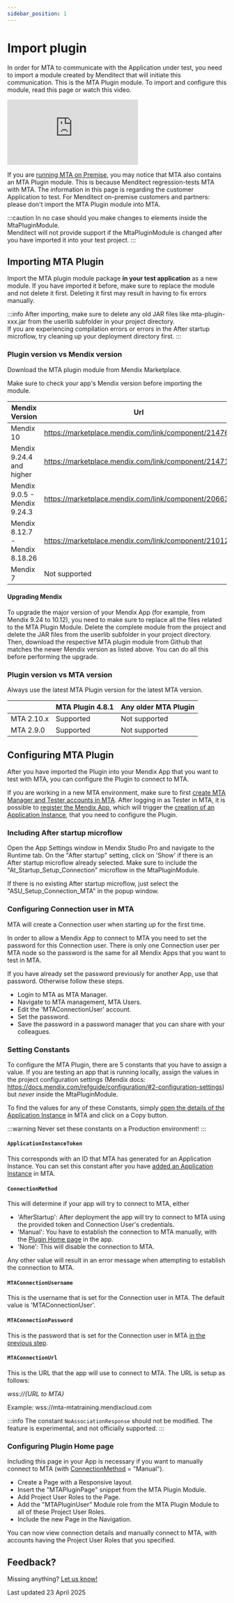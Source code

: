 ```yaml
---
sidebar_position: 1
---
```


# Import plugin

In order for MTA to communicate with the Application under test, you need to import a module created by Menditect that will initiate this communication. 
This is the MTA Plugin module. 
To import and configure this module, read this page or watch this video.

<iframe src="https://player.vimeo.com/video/846213936?h=494a93fd4f" frameborder="0" allow="autoplay; fullscreen" allowfullscreen></iframe>
<br/>

If you are [running MTA on Premise](../configure-mta/run-mta-on-premise), you may notice that MTA also contains an MTA Plugin module. This is because Menditect regression-tests MTA with MTA. The information in this page is regarding the customer Application to test. For Menditect on-premise customers and partners: please don't import the MTA Plugin module into MTA.

:::caution
In no case should you make changes to elements inside the MtaPluginModule. <br/>Menditect will not provide support if the MtaPluginModule is changed after you have imported it into your test project.
:::

## Importing MTA Plugin


Import the MTA plugin module package **in your test application** as a new module. If you have imported it before, make sure to replace the module and not delete it first. Deleting it first may result in having to fix errors manually. 

:::info
After importing, make sure to delete any old JAR files like mta-plugin-xxx.jar from the userlib subfolder in your project directory. <br/>
If you are experiencing compilation errors or errors in the After startup microflow, try cleaning up your deployment directory first.
:::

### Plugin version vs Mendix version
Download the MTA plugin module from Mendix Marketplace. 

Make sure to check your app's Mendix version before importing the module. 

| Mendix Version                 | Url                                                  |
| ------------------------------ | ---------------------------------------------------- |
| Mendix 10                      | https://marketplace.mendix.com/link/component/214764 |
| Mendix 9.24.4 and higher       | https://marketplace.mendix.com/link/component/214717 |
| Mendix 9.0.5 - Mendix 9.24.3   | https://marketplace.mendix.com/link/component/206637 |
| Mendix 8.12.7 - Mendix 8.18.26 | https://marketplace.mendix.com/link/component/210123 |
| Mendix 7                       | Not supported                                        |

#### Upgrading Mendix 

To upgrade the major version of your Mendix App (for example, from Mendix 9.24 to 10.12), you need to make sure to replace all the files related to the MTA Plugin Module. Delete the complete module from the project and delete the JAR files from the userlib subfolder in your project directory. Then, download the respective MTA plugin module from Github that matches the newer Mendix version as listed above. You can do all this before performing the upgrade.


### Plugin version vs MTA version
Always use the latest MTA Plugin version for the latest MTA version.

 
|            | MTA Plugin 4.8.1 | Any older MTA Plugin |
| ---------- | ---------------- | -------------------- |
| MTA 2.10.x | Supported        | Not supported        |
| MTA 2.9.0  | Supported        | Not supported        |



## Configuring MTA Plugin

After you have imported the Plugin into your Mendix App that you want to test with MTA, you can configure the Plugin to connect to MTA.

If you are working in a new MTA environment, make sure to first [create MTA Manager and Tester accounts in MTA](../configure-mta/manage-accounts). After logging in as Tester in MTA, it is possible to [register the Mendix App](../../../application#register-application-in-mta), which will trigger the [creation of an Application Instance](../../../application-instance#create-an-application-instance), that you need to configure the Plugin.

### Including After startup microflow

Open the App Settings window in Mendix Studio Pro and navigate to the Runtime tab. On the "After startup" setting, click on 'Show' if there is an After startup microflow already selected. Make sure to include the "At_Startup_Setup_Connection" microflow in the MtaPluginModule. 

If there is no existing After startup microflow, just select the "ASU_Setup_Connection_MTA" in the popup window.

### Configuring Connection user in MTA

MTA will create a Connection user when starting up for the first time. 

In order to allow a Mendix App to connect to MTA you need to set the password for this Connection user. There is only one Connection user per MTA node so the password is the same for all Mendix Apps that you want to test in MTA.

If you have already set the password previously for another App, use that password. Otherwise follow these steps. 

- Login to MTA as MTA Manager.
- Navigate to MTA management, MTA Users.
- Edit the 'MTAConnectionUser' account.
- Set the password. 
- Save the password in a password manager that you can share with your colleagues.

### Setting Constants

To configure the MTA Plugin, there are 5 constants that you have to assign a value. 
If you are testing an app that is running locally, assign the values in the project configuration settings (Mendix docs: https://docs.mendix.com/refguide/configuration/#2-configuration-settings) but *never* inside the MtaPluginModule. 

To find the values for any of these Constants, simply [open the details of the Application Instance](../../../application-instance#view-application-instances-for-an-application) in MTA and click on a Copy button. 

:::warning
Never set these constants on a Production environment!
:::

#### `ApplicationInstanceToken`
This corresponds with an ID that MTA has generated for an Application Instance. 
You can set this constant after you have [added an Application Instance](../../../application-instance#create-an-application-instance) in MTA.

#### `ConnectionMethod`
This will determine if your app will try to connect to MTA, either
- 'AfterStartup': After deployment the app will try to connect to MTA using the provided token and Connection User's credentials.
- 'Manual': You have to establish the connection to MTA manually, with the [Plugin Home page](#configuring-plugin-home-page) in the app.
- 'None': This will disable the connection to MTA.

Any other value will result in an error message when attempting to establish the connection to MTA.

#### `MTAConnectionUsername`
This is the username that is set for the Connection user in MTA. The default value is 'MTAConnectionUser'.

#### `MTAConnectionPassword`
This is the password that is set for the Connection user in MTA [in the previous step](#configuring-connection-user-in-mta).

#### `MTAConnectionUrl`
This is the URL that the app will use to connect to MTA. The URL is setup as follows:

*wss://{URL to MTA}*

Example: wss://mta-mtatraining.mendixcloud.com

:::info
The constant `NoAssociationResponse` should not be modified. The feature is experimental, and not officially supported.
:::

### Configuring Plugin Home page

Including this page in your App is necessary if you want to manually connect to MTA (with [ConnectionMethod](#connectionmethod) = "Manual"). 

- Create a Page with a Responsive layout.
- Insert the "MTAPluginPage" snippet from the MTA Plugin Module.
- Add Project User Roles to the Page.
- Add the "MTAPluginUser" Module role from the MTA Plugin Module to all of these Project User Roles.
- Include the new Page in the Navigation.

You can now view connection details and manually connect to MTA, with accounts having the Project User Roles that you specified.


## Feedback?
Missing anything? [Let us know!](mailto:support@menditect.com)

Last updated 23 April 2025